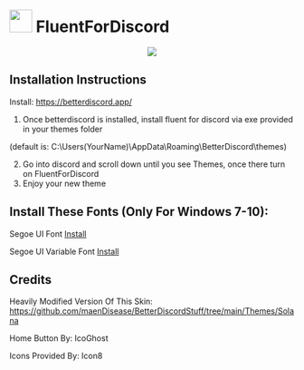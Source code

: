 # <img src="https://i.postimg.cc/jqyTrCD7/Launcher-Logo-1.png" width="40" height="40"> FluentForDiscord

<p align="center">
  <img src="https://i.postimg.cc/TTvHLCpg/Screenshot-2022-07-28-035228.png" />
</p>

Installation Instructions
-----
Install: https://betterdiscord.app/

1. Once betterdiscord is installed, install fluent for discord via exe provided in your themes folder 

(default is: C:\Users\(YourName)\AppData\Roaming\BetterDiscord\themes)

2. Go into discord and scroll down until you see Themes, once there turn on FluentForDiscord
3. Enjoy your new theme

Install These Fonts (Only For Windows 7-10):
-----
Segoe UI Font [Install](https://jotechofficial.github.io/FluentForDiscord/Fonts/Segoe%20UI.ttf)

Segoe UI Variable Font [Install](https://jotechofficial.github.io/FluentForDiscord/Fonts/SegoeUI-VF.ttf)

Credits
-----
Heavily Modified Version Of This Skin: https://github.com/maenDisease/BetterDiscordStuff/tree/main/Themes/Solana

Home Button By: IcoGhost

Icons Provided By: Icon8
